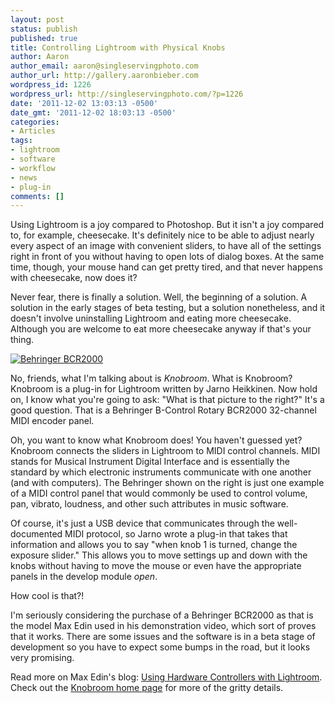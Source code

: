 ```yaml
---
layout: post
status: publish
published: true
title: Controlling Lightroom with Physical Knobs
author: Aaron
author_email: aaron@singleservingphoto.com
author_url: http://gallery.aaronbieber.com
wordpress_id: 1226
wordpress_url: http://singleservingphoto.com/?p=1226
date: '2011-12-02 13:03:13 -0500'
date_gmt: '2011-12-02 18:03:13 -0500'
categories:
- Articles
tags:
- lightroom
- software
- workflow
- news
- plug-in
comments: []
---
```

Using Lightroom is a joy compared to Photoshop. But it isn't a joy
compared to, for example, cheesecake. It's definitely nice to be able to
adjust nearly every aspect of an image with convenient sliders, to have
all of the settings right in front of you without having to open lots of
dialog boxes. At the same time, though, your mouse hand can get pretty
tired, and that never happens with cheesecake, now does it?

Never fear, there is finally a solution. Well, the beginning of a
solution. A solution in the early stages of beta testing, but a solution
nonetheless, and it doesn't involve uninstalling Lightroom and eating
more cheesecake. Although you are welcome to eat more cheesecake anyway
if that's your thing.<span id="more"></span><span id="more-1226"></span>

[![](http://singleservingphoto.com/wp-content/uploads/2011/12/BCR2000-P0245-Reflective-web-300x295.png "Behringer BCR2000")](http://singleservingphoto.com/wp-content/uploads/2011/12/BCR2000_P0245_Reflective_web.png)

No, friends, what I'm talking about is *Knobroom*. What is Knobroom?
Knobroom is a plug-in for Lightroom written by Jarno Heikkinen. Now hold
on, I know what you're going to ask: "What is that picture to the
right?" It's a good question. That is a Behringer B-Control Rotary
BCR2000 32-channel MIDI encoder panel.

Oh, you want to know what Knobroom does! You haven't guessed yet?
Knobroom connects the sliders in Lightroom to MIDI control channels.
MIDI stands for Musical Instrument Digital Interface and is essentially
the standard by which electronic instruments communicate with one
another (and with computers). The Behringer shown on the right is just
one example of a MIDI control panel that would commonly be used to
control volume, pan, vibrato, loudness, and other such attributes in
music software.

Of course, it's just a USB device that communicates through the
well-documented MIDI protocol, so Jarno wrote a plug-in that takes that
information and allows you to say "when knob 1 is turned, change the
exposure slider." This allows you to move settings up and down with the
knobs without having to move the mouse or even have the appropriate
panels in the develop module _open_.

How cool is that?!

I'm seriously considering the purchase of a Behringer BCR2000 as that is
the model Max Edin used in his demonstration video, which sort of proves
that it works. There are some issues and the software is in a beta stage
of development so you have to expect some bumps in the road, but it
looks very promising.

Read more on Max Edin's blog: [Using Hardware Controllers with
Lightroom](http://maxedin.net/2011/11/using-hardware-controllers-with-lightroom/).
Check out the [Knobroom home page](http://www.knobroom.com/) for more of
the gritty details.

